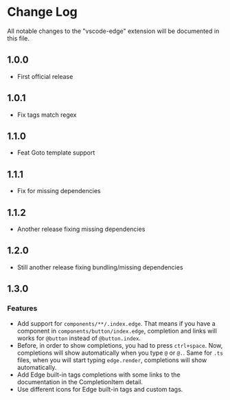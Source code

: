 # Change Log

All notable changes to the "vscode-edge" extension will be documented in this file.

## 1.0.0

- First official release

## 1.0.1

- Fix tags match regex

## 1.1.0

- Feat Goto template support

## 1.1.1

- Fix for missing dependencies

## 1.1.2

- Another release fixing missing dependencies

## 1.2.0

- Still another release fixing bundling/missing dependencies

## 1.3.0

### Features

- Add support for `components/**/.index.edge`. That means if you have a component in `components/button/index.edge`, completion and links will works for `@button` instead of `@button.index`.
- Before, in order to show completions, you had to press `ctrl+space`. Now, completions will show automatically when you type `@` or `@.`. Same for `.ts` files, when you will start typing `edge.render`, completions will show automatically.
- Add Edge built-in tags completions with some links to the documentation in the CompletionItem detail.
- Use different icons for Edge built-in tags and custom tags.

